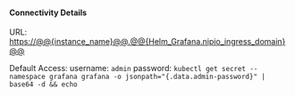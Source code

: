 
#### Connectivity Details

URL:
[https://@@{instance_name}@@.@@{Helm_Grafana.nipio_ingress_domain}@@](https://@@{instance_name}@@.@@{Helm_Grafana.nipio_ingress_domain}@@)

Default Access:
username: `admin`
password: `kubectl get secret --namespace grafana grafana -o jsonpath="{.data.admin-password}" | base64 -d && echo`

